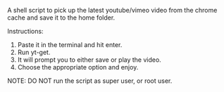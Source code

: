 A shell script to pick up the latest youtube/vimeo video from the chrome cache and save it to the home folder.

Instructions:
1. Paste it in the terminal and hit enter.
2. Run yt-get.
3. It will prompt you to either save or play the video.
4. Choose the appropriate option and enjoy.

NOTE: DO NOT run the script as super user, or root user.

